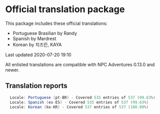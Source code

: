 # Official translation package

This package includes these official translations:

- Portuguese Brasilian by Randy
- Spanish by Mardrest
- Korean by 치즈린, KAYA

Last updated 2020-07-20 19:10

All enlisted translations are compatible with NPC Adventures 0.13.0 and newer.

## Translation reports

```cs
  Locale: Portuguese (pt-BR) - Covered 535 entries of 537 (99.63%)
  Locale: Spanish (es-ES) - Covered 535 entries of 537 (99.63%)
  Locale: Korean (ko-KR) - Covered 537 entries of 537 (100.00%)
```

